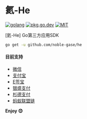 # 氦-He

[![golang](https://img.shields.io/badge/Language-Go-green.svg?style=flat)](https://golang.org)
[![pkg.go.dev](https://img.shields.io/badge/dev-reference-007d9c?logo=go&logoColor=white&style=flat)](https://pkg.go.dev/github.com/noble-gase/he)
[![MIT](http://img.shields.io/badge/license-MIT-brightgreen.svg)](http://opensource.org/licenses/MIT)

[氦-He] Go第三方应用SDK

```sh
go get -u github.com/noble-gase/he
```

#### 目前支持

- [微信](https://github.com/noble-gase/he/src/main/wechat/)
- [支付宝](https://github.com/noble-gase/he/src/main/alipay)
- [E签宝](https://github.com/noble-gase/he/src/main/esign)
- [银盛支付](https://github.com/noble-gase/he/src/main/ysepay)
- [杉德支付](https://github.com/noble-gase/he/src/main/sandpay)
- [蚂蚁联盟链](https://github.com/noble-gase/he/src/main/antchain)

**Enjoy 😊**
